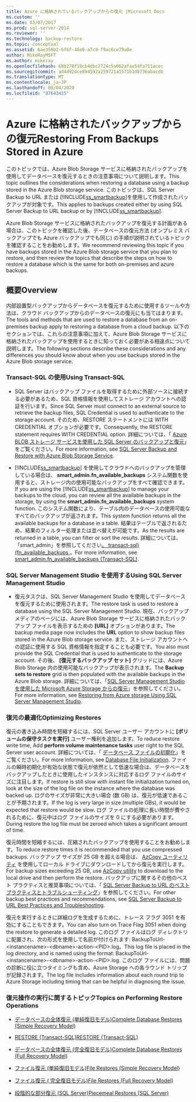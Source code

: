 ```yaml
---
title: Azure に格納されているバックアップからの復元 |Microsoft Docs
ms.custom: ''
ms.date: 03/07/2017
ms.prod: sql-server-2014
ms.reviewer: ''
ms.technology: backup-restore
ms.topic: conceptual
ms.assetid: 6ae358b2-6f6f-46e0-a7c8-f9ac6ce79a0e
author: MikeRayMSFT
ms.author: mikeray
ms.openlocfilehash: 68b270f18cb4dbc2724c5a062afae54fa711acec
ms.sourcegitcommit: ad4d92dce894592a259721a1571b1d8736abacdb
ms.translationtype: MT
ms.contentlocale: ja-JP
ms.lasthandoff: 08/04/2020
ms.locfileid: "87643415"
---
```

# <a name="restoring-from-backups-stored-in-azure"></a><span data-ttu-id="18a3e-102">Azure に格納されたバックアップからの復元</span><span class="sxs-lookup"><span data-stu-id="18a3e-102">Restoring From Backups Stored in Azure</span></span>
  <span data-ttu-id="18a3e-103">このトピックでは、Azure Blob Storage サービスに格納されたバックアップを使用してデータベースを復元するときの注意事項について説明します。</span><span class="sxs-lookup"><span data-stu-id="18a3e-103">This topic outlines the considerations when restoring a database using a backup stored in the Azure Blob storage service.</span></span> <span data-ttu-id="18a3e-104">このトピックは、SQL Server Backup to URL または [!INCLUDE[ss_smartbackup](../../includes/ss-smartbackup-md.md)]を使用して作成されたバックアップが対象です。</span><span class="sxs-lookup"><span data-stu-id="18a3e-104">This applies to backups created either by using SQL Server Backup to URL backup or by [!INCLUDE[ss_smartbackup](../../includes/ss-smartbackup-md.md)].</span></span>  
  
 <span data-ttu-id="18a3e-105">Azure Blob Storage サービスに格納されたバックアップを復元する計画がある場合は、このトピックを確認した後、データベースの復元方法 (オンプレミス バックアップでも Azure バックアップでも同じ) の手順が説明されているトピックを確認することをお勧めします。</span><span class="sxs-lookup"><span data-stu-id="18a3e-105">We recommend reviewing this topic if you have backups stored in the Azure Blob storage service that you plan to restore, and then review the topics that describe the steps on how to restore a database which is the same for both on-premises and azure backups.</span></span>  
  
## <a name="overview"></a><span data-ttu-id="18a3e-106">概要</span><span class="sxs-lookup"><span data-stu-id="18a3e-106">Overview</span></span>  
 <span data-ttu-id="18a3e-107">内部設置型バックアップからデータベースを復元するために使用するツールや方法は、クラウド バックアップからのデータベースの復元にも当てはまります。</span><span class="sxs-lookup"><span data-stu-id="18a3e-107">The tools and methods that are used to restore a database from an on-premises backup apply to restoring a database from a cloud backup.</span></span>  <span data-ttu-id="18a3e-108">以下のセクションでは、これらの注意事項に加えて、Azure Blob Storage サービスに格納されたバックアップを使用するときに知っておく必要がある相違点について説明します。</span><span class="sxs-lookup"><span data-stu-id="18a3e-108">The following sections describe these considerations and any differences you should know about when you use backups stored in the Azure Blob storage service.</span></span>  
  
### <a name="using-transact-sql"></a><span data-ttu-id="18a3e-109">Transact-SQL の使用</span><span class="sxs-lookup"><span data-stu-id="18a3e-109">Using Transact-SQL</span></span>  
  
-   <span data-ttu-id="18a3e-110">SQL Server はバックアップ ファイルを取得するために外部ソースに接続する必要があるため、SQL 資格情報を使用してストレージ アカウントへの認証を行います。</span><span class="sxs-lookup"><span data-stu-id="18a3e-110">Since SQL Server must connect to an external source to retrieve the backup files, SQL Credential is used to authenticate to the storage account.</span></span> <span data-ttu-id="18a3e-111">そのため、RESTORE ステートメントには WITH CREDENTIAL オプションが必要です。</span><span class="sxs-lookup"><span data-stu-id="18a3e-111">Consequently, the RESTORE statement requires WITH CREDENTIAL option.</span></span> <span data-ttu-id="18a3e-112">詳細については、「 [Azure BLOB ストレージ サービスを使用した SQL Server のバックアップと復元](sql-server-backup-and-restore-with-microsoft-azure-blob-storage-service.md)」をご覧ください。</span><span class="sxs-lookup"><span data-stu-id="18a3e-112">For more information, see [SQL Server Backup and Restore with Azure Blob Storage Service](sql-server-backup-and-restore-with-microsoft-azure-blob-storage-service.md).</span></span>  
  
-   <span data-ttu-id="18a3e-113">[!INCLUDE[ss_smartbackup](../../includes/ss-smartbackup-md.md)] を使用してクラウドへのバックアップを管理している場合は、 **smart_admin.fn_available_backups** システム関数を使用すると、ストレージ内の使用可能なバックアップをすべて確認できます。</span><span class="sxs-lookup"><span data-stu-id="18a3e-113">If you are using the [!INCLUDE[ss_smartbackup](../../includes/ss-smartbackup-md.md)] to manage your backups to the cloud, you can review all the available backups in the storage, by using the **smart_admin.fn_available_backups** system function.</span></span> <span data-ttu-id="18a3e-114">このシステム関数により、テーブル内のデータベースの使用可能なすべてのバックアップが返されます。</span><span class="sxs-lookup"><span data-stu-id="18a3e-114">This system function returns all the available backups for a database in a table.</span></span> <span data-ttu-id="18a3e-115">結果はテーブルで返されるため、結果のフィルター処理または並べ替えが可能です。</span><span class="sxs-lookup"><span data-stu-id="18a3e-115">As the results are returned in a table, you can filter or sort the results.</span></span> <span data-ttu-id="18a3e-116">詳細については、「smart_admin」を参照してください[。 transact-sql&#41;&#40;fn_available_backups ](/sql/relational-databases/system-functions/managed-backup-fn-available-backups-transact-sql)。</span><span class="sxs-lookup"><span data-stu-id="18a3e-116">For more information, see [smart_admin.fn_available_backups &#40;Transact-SQL&#41;](/sql/relational-databases/system-functions/managed-backup-fn-available-backups-transact-sql).</span></span>  
  
### <a name="using-sql-server-management-studio"></a><span data-ttu-id="18a3e-117">SQL Server Management Studio を使用する</span><span class="sxs-lookup"><span data-stu-id="18a3e-117">Using SQL Server Management Studio</span></span>  
  
-   <span data-ttu-id="18a3e-118">復元タスクは、SQL Server Management Studio を使用してデータベースを復元するために使用されます。</span><span class="sxs-lookup"><span data-stu-id="18a3e-118">The restore task is used to restore a database using the SQL Server Management Studio.</span></span> <span data-ttu-id="18a3e-119">現在、バックアップ メディアのページには、Azure Blob Storage サービスに格納されたバックアップ ファイルを表示するための **[URL]** オプションがあります。</span><span class="sxs-lookup"><span data-stu-id="18a3e-119">The backup media page now includes the **URL** option to show backup files stored in the Azure Blob storage service.</span></span> <span data-ttu-id="18a3e-120">また、ストレージ アカウントへの認証に使用する SQL 資格情報を指定することも必要です。</span><span class="sxs-lookup"><span data-stu-id="18a3e-120">You also must provide the SQL Credential that is used to authenticate to the storage account.</span></span> <span data-ttu-id="18a3e-121">その後、 **[復元するバックアップ セット]** グリッドには、Azure Blob Storage 内の使用可能なバックアップが表示されます。</span><span class="sxs-lookup"><span data-stu-id="18a3e-121">The **Backup sets to restore** grid is then populated with the available backups in the Azure Blob storage.</span></span> <span data-ttu-id="18a3e-122">詳細については、「[SQL Server Management Studio を使用した Microsoft Azure Storage からの復元](sql-server-backup-to-url.md#RestoreSSMS)」を参照してください。</span><span class="sxs-lookup"><span data-stu-id="18a3e-122">For more information, see [Restoring from Azure storage Using SQL Server Management Studio](sql-server-backup-to-url.md#RestoreSSMS).</span></span>  
  
### <a name="optimizing-restores"></a><span data-ttu-id="18a3e-123">復元の最適化</span><span class="sxs-lookup"><span data-stu-id="18a3e-123">Optimizing Restores</span></span>  
 <span data-ttu-id="18a3e-124">復元の書き込み時間を短縮するには、SQL Server ユーザー アカウントに **[ボリュームの保守タスクを実行]** ユーザー権利を追加します。</span><span class="sxs-lookup"><span data-stu-id="18a3e-124">To reduce restore write time, Add **perform volume maintenance tasks** user right to the SQL Server user account.</span></span> <span data-ttu-id="18a3e-125">詳細については、「 [データベース ファイルの初期化](https://go.microsoft.com/fwlink/?LinkId=271622)」をご覧ください。</span><span class="sxs-lookup"><span data-stu-id="18a3e-125">For more information, see [Database File Initialization](https://go.microsoft.com/fwlink/?LinkId=271622).</span></span> <span data-ttu-id="18a3e-126">ファイルの瞬時初期化が有効な状態で復元が依然として低速な場合は、データベースをバックアップしたときに使用したインスタンスに対応するログ ファイルのサイズに注目します。</span><span class="sxs-lookup"><span data-stu-id="18a3e-126">If restore is still slow with instant file initialization turned on, look at the size of the log file on the instance where the database was backed up.</span></span> <span data-ttu-id="18a3e-127">ログのサイズが非常に大きい場合 (数 GB) は、復元が低速であることが予期されます。</span><span class="sxs-lookup"><span data-stu-id="18a3e-127">If the log is very large in size (multiple GBs), it would be expected that restore would be slow.</span></span> <span data-ttu-id="18a3e-128">ログ ファイルの処理に長い時間が費やされるために、復元中はログ ファイルのサイズを 0 にする必要があります。</span><span class="sxs-lookup"><span data-stu-id="18a3e-128">During restore the log file must be zeroed which takes a significant amount of time.</span></span>  
  
 <span data-ttu-id="18a3e-129">復元時間を短縮するには、圧縮されたバックアップを使用することをお勧めします。</span><span class="sxs-lookup"><span data-stu-id="18a3e-129">To reduce restore times it is recommended that you use compressed backups.</span></span>  <span data-ttu-id="18a3e-130">バックアップ サイズが 25 GB を超える場合は、 [AzCopy ユーティリティ](https://docs.microsoft.com/archive/blogs/windowsazurestorage/azcopy-uploadingdownloading-files-for-windows-azure-blobs) を使用してローカル ドライブにダウンロードしてから復元を実行します。</span><span class="sxs-lookup"><span data-stu-id="18a3e-130">For backup sizes exceeding 25 GB, use [AzCopy utility](https://docs.microsoft.com/archive/blogs/windowsazurestorage/azcopy-uploadingdownloading-files-for-windows-azure-blobs) to download to the local drive and then perform the restore.</span></span> <span data-ttu-id="18a3e-131">バックアップに関するその他のベスト プラクティスと推奨事項については、「 [SQL Server Backup to URL のベスト プラクティスとトラブルシューティング](sql-server-backup-to-url-best-practices-and-troubleshooting.md)」を参照してください。</span><span class="sxs-lookup"><span data-stu-id="18a3e-131">For other backup best practices and recommendations, see [SQL Server Backup to URL Best Practices and Troubleshooting](sql-server-backup-to-url-best-practices-and-troubleshooting.md).</span></span>  
  
 <span data-ttu-id="18a3e-132">復元を実行するときに詳細ログを生成するために、トレース フラグ 3051 を有効にすることもできます。</span><span class="sxs-lookup"><span data-stu-id="18a3e-132">You can also turn on Trace Flag 3051 when doing the restore to generate a detailed log.</span></span> <span data-ttu-id="18a3e-133">このログ ファイルはログ ディレクトリに配置され、次の形式を使用して名前が付けられます: BackupToUrl-\<instancename>-\<dbname>-action-\<PID>.log。</span><span class="sxs-lookup"><span data-stu-id="18a3e-133">This log file is placed in the log directory, and is named using the format: BackupToUrl-\<instancename>-\<dbname>-action-\<PID>.log.</span></span> <span data-ttu-id="18a3e-134">このログ ファイルには、問題の診断に役に立つタイミングも含め、Azure Storage への各ラウンド トリップが記録されます。</span><span class="sxs-lookup"><span data-stu-id="18a3e-134">The log file includes information about each round trip to Azure Storage including timing that can be helpful in diagnosing the issue.</span></span>  
  
### <a name="topics-on-performing-restore-operations"></a><span data-ttu-id="18a3e-135">復元操作の実行に関するトピック</span><span class="sxs-lookup"><span data-stu-id="18a3e-135">Topics on Performing Restore Operations</span></span>  
  
-   [<span data-ttu-id="18a3e-136">データベースの全体復元 &#40;単純復旧モデル&#41;</span><span class="sxs-lookup"><span data-stu-id="18a3e-136">Complete Database Restores &#40;Simple Recovery Model&#41;</span></span>](complete-database-restores-simple-recovery-model.md)  
  
-   [<span data-ttu-id="18a3e-137">RESTORE &#40;Transact-SQL&#41;</span><span class="sxs-lookup"><span data-stu-id="18a3e-137">RESTORE &#40;Transact-SQL&#41;</span></span>](/sql/t-sql/statements/restore-statements-transact-sql)  
  
-   [<span data-ttu-id="18a3e-138">データベースの全体復元 &#40;完全復旧モデル&#41;</span><span class="sxs-lookup"><span data-stu-id="18a3e-138">Complete Database Restores &#40;Full Recovery Model&#41;</span></span>](complete-database-restores-full-recovery-model.md)  
  
-   [<span data-ttu-id="18a3e-139">ファイル復元 &#40;単純復旧モデル&#41;</span><span class="sxs-lookup"><span data-stu-id="18a3e-139">File Restores &#40;Simple Recovery Model&#41;</span></span>](file-restores-simple-recovery-model.md)  
  
-   [<span data-ttu-id="18a3e-140">ファイル復元 &#40; 完全復旧モデル&#41;</span><span class="sxs-lookup"><span data-stu-id="18a3e-140">File Restores &#40;Full Recovery Model&#41;</span></span>](file-restores-full-recovery-model.md)  
  
-   [<span data-ttu-id="18a3e-141">段階的な部分復元 &#40;SQL Server&#41;</span><span class="sxs-lookup"><span data-stu-id="18a3e-141">Piecemeal Restores &#40;SQL Server&#41;</span></span>](piecemeal-restores-sql-server.md)  
  
  
